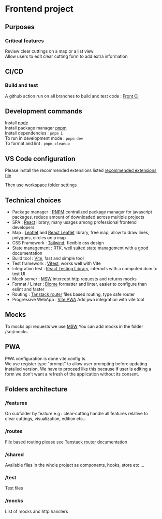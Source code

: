 # Frontend project

## Purposes

### Critical features

Review clear cuttings on a map or a list view  
Allow users to edit clear cutting form to add extra information

## CI/CD

### Build and test 
A github action run on all branches to build and test code : [Front CI](../.github/workflows/frontend-ci.yml)  

## Development commands

Install [node](https://nodejs.org/fr)  
Install package manager [pnpm](https://pnpm.io/fr/installation)  
Install dependencies : `pnpm i`  
To run in development mode : `pnpm dev`  
To format and lint : `pnpm cleanup`

## VS Code configuration

Please install the recommended extensions listed [recommended extensions file](../.vscode/extensions.json)

Then use [workspace folder settings](./.vscode/settings.json)

## Technical choices

- Package manager : [PNPM](https://pnpm.io/fr/) centralized package manager for javascript packages, reduce amount of downloaded across multiple projects
- SPA : [React](https://fr.react.dev/) library, many usages among professional frontend developers
- Map : [Leaflet](https://leafletjs.com/) and [React Leaflet](https://react-leaflet.js.org/) library, free map, allow to draw lines, polygons, circles on a map
- CSS Framework : [Tailwind](https://tailwindcss.com/), flexible css design
- State management : [RTK](https://redux-toolkit.js.org/), well suited state management with a good documentation
- Build tool : [Vite](https://vite.dev/), fast and simple tool
- Test framework : [Vitest](https://vitest.dev/), works well with Vite
- Integration test : [React Testing Library](https://testing-library.com/docs/react-testing-library/intro/), interacts with a computed dom to test UI
- Mock server : [MSW](https://mswjs.io/) intercept http requests and returns mocks
- Format / Linter : [Biome](https://biomejs.dev/) formatter and linter, easier to configure than eslint and faster
- Routing : [Tanstack router](https://tanstack.com/router/latest) files based routing, type safe router
- Progressive WebApp : [Vite PWA](https://vite-pwa-org.netlify.app/guide/pwa-minimal-requirements.html) Add pwa integration with vite tool

## Mocks

To mocks api requests we use [MSW](https://mswjs.io/)
You can add mocks in the folder /src/mocks

## PWA

PWA configuration is done vite.config.ts.  
We use register type "prompt" to allow user prompting before updating installed version. We have to proceed like this because if user is editing a form we don't want a refresh of the application without its consent.

## Folders architecture

### /features

On subfolder by feature e.g : clear-cutting handle all features relative to clear cuttings, visualization, edition etc...

### /routes

File based routing please see [Tanstack router](https://tanstack.com/router/latest) documentation

### /shared

Available files in the whole project as components, hooks, store etc ...

### /test

Test files

### /mocks

List of mocks and http handlers
